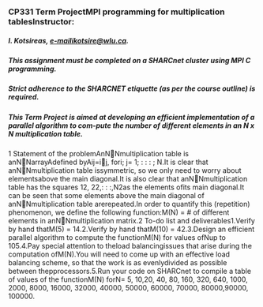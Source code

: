 ### CP331 Term ProjectMPI programming for multiplication tablesInstructor: 
##### I. Kotsireas, e-mailikotsire@wlu.ca.
##### This assignment must be completed on a SHARCnet cluster using MPI C programming.
##### Strict adherence to the SHARCNET etiquette (as per the course outline) is required.
##### This Term Project is aimed at developing an efficient implementation of a parallel algorithm to com-pute the number of different elements in an N x N multiplication table.


1  Statement of the problemAnNNmultiplication table is anNNarrayAdefined byAij=ij, fori; j= 1; : : : ; N.It is clear that anNNmultiplication table issymmetric, so we only need to worry about elementsabove the main diagonal.It is also clear that anNNmultiplication table has the squares 12, 22,: : :,N2as the elements ofits main diagonal.It can be seen that some elements above the main diagonal of anNNmultiplication table arerepeated.In order to quantify this (repetition) phenomenon, we define the following function:M(N) = # of different elements in anNNmultiplication matrix.2  To-do list and deliverables1.Verify by hand thatM(5) = 14.2.Verify by hand thatM(10) = 42.3.Design an efficient parallel algorithm to compute the functionM(N) for values ofNup to 105.4.Pay special attention to theload balancingissues that arise during the computation ofM(N).You will need to come up with an effective load balancing scheme, so that the work is as evenlydivided as possible between thepprocessors.5.Run your code on SHARCnet to compile a table of values of the functionM(N) forN= 5, 10,20, 40, 80, 160, 320, 640, 1000, 2000, 8000, 16000, 32000, 40000, 50000, 60000, 70000, 80000,90000, 100000.
